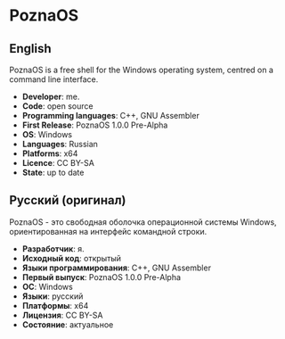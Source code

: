# PoznaOS
## English
PoznaOS is a free shell for the Windows operating system, centred on a command line interface.
- **Developer**: me.
- **Code**: open source
- **Programming languages**: C++, GNU Assembler
- **First Release**: PoznaOS 1.0.0 Pre-Alpha
- **OS**: Windows
- **Languages**: Russian
- **Platforms**: x64
- **Licence**: CC BY-SA
- **State**: up to date
## Русский (оригинал)
PoznaOS - это свободная оболочка операционной системы Windows, ориентированная на интерфейс командной строки.
- **Разработчик**: я.
- **Исходный код**: открытый
- **Языки программирования**: C++, GNU Assembler
- **Первый выпуск**: PoznaOS 1.0.0 Pre-Alpha
- **ОС**: Windows
- **Языки**: русский
- **Платформы**: x64
- **Лицензия**: CC BY-SA
- **Состояние**: актуальное
